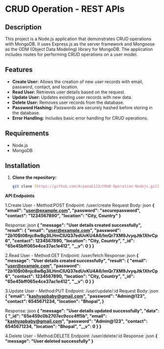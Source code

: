 # CRUD Operation - REST APIs

## Description
This project is a Node.js application that demonstrates CRUD operations with MongoDB. It uses Express.js as the server framework and Mongoose as the ODM (Object Data Modeling) library for MongoDB. The application includes routes for performing CRUD operations on a user model.

## Features

- **Create User:** Allows the creation of new user records with email, password, contact, and location.
- **Read User:** Retrieves user details based on the request.
- **Update User:** Updates existing user records with new data.
- **Delete User:** Removes user records from the database.
- **Password Hashing:** Passwords are securely hashed before storing in the database.
- **Error Handling:** Includes basic error handling for CRUD operations.

## Requirements

- Node.js
- MongoDB

## Installation

1. **Clone the repository:**
   ```bash
   git clone [https://github.com/ArpanaG123/CRUD-Operation-Nodejs.git](https://github.com/ArpanaG123/CRUD-APIs.git)

**API Endpoints**

1.Create User - Method:POST
Endpoint: /user/create
Request Body:
json
**{
  "email": "user@example.com",
  "password": "securepassword",
  "contact": "1234567890",
  "location": "City, Country"
}**

Response:
json
**{
    "message": "User details created successfully",
    "result": {
        "email": "user@example.com",
        "password": "$2b$10$t08njc8wBg3lLHmClUQ37edUvKU4A6/lmQr7XM9JvyqJtk1XhrCp6",
        "contact": 1234567890,
        "location": "City, Country",
        "_id": "65e45bff065e4ce37ac1e412",
        "__v": 0
    }
}**


2.Read User - Method:GET
Endpoint: /user/fetch
Response:
json
**{
    "message": "User details created successfully",
    "result": {
        "email": "user@example.com",
        "password": "$2b$10$t08njc8wBg3lLHmClUQ37edUvKU4A6/lmQr7XM9JvyqJtk1XhrCp6",
        "contact": 1234567890,
        "location": "City, Country",
        "_id": "65e45bff065e4ce37ac1e412",
        "__v": 0
    }
}**

3.Update User - Method:PUT
Endpoint: /user/update/:id
Request Body:
json
**{
  "email": "kashyapbaby@gmail.com",
  "password": "Admin@123",
  "contact": 6545671234,
  "location": "Bhopal",
}**

Response:
json
**{
    "message": "User details updated successfully",
    "data": {
        "_id": "65e459c0b2707ec9ccc4ff5b",
        "email": "kashyapbaby@gmail.com",
        "password": "Admin@123",
        "contact": 6545671234,
        "location": "Bhopal",
        "__v": 0
    }
}**

4.Delete User - Method:DELETE
Endpoint: /user/delete/:id
Response:
json
**{
  "message": "User deleted successfully"
}**
